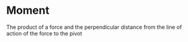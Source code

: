 # Moment
The product of a force and the perpendicular distance from the line of action of the force to the pivot